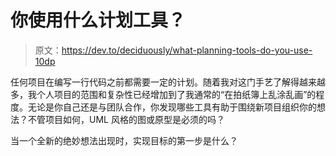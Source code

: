 # 你使用什么计划工具？

> 原文：<https://dev.to/deciduously/what-planning-tools-do-you-use-10dp>

任何项目在编写一行代码之前都需要一定的计划。随着我对这门手艺了解得越来越多，我个人项目的范围和复杂性已经增加到了我通常的“在拍纸簿上乱涂乱画”的程度。无论是你自己还是与团队合作，你发现哪些工具有助于围绕新项目组织你的想法？不管项目如何，UML 风格的图或原型是必须的吗？

当一个全新的绝妙想法出现时，实现目标的第一步是什么？